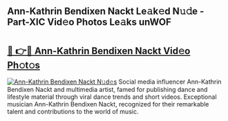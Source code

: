 ## Ann-Kathrin Bendixen Nackt Le𝚊k𝚎d N𝚞𝚍e - Part-XIC Vid𝚎o Photos Le𝚊ks unWOF

# <h2><a href="http://fb0upi.evod.top/?m=Ann-Kathrin+Bendixen+Nackt">🔗 👉🔴 Ann-Kathrin Bendixen Nackt Vid𝚎o Ph𝚘t𝚘s</a></h2>

[![Ann-Kathrin Bendixen Nackt N𝚞d𝚎s](https://i.imgur.com/8V9OHl7.gif)](http://fb0upi.evod.top/?m=Ann-Kathrin+Bendixen+Nackt)
Social media influencer Ann-Kathrin Bendixen Nackt and multimedia artist, famed for publishing dance and lifestyle material through viral dance trends and short videos. Exceptional musician Ann-Kathrin Bendixen Nackt, recognized for their remarkable talent and contributions to the world of music. 
